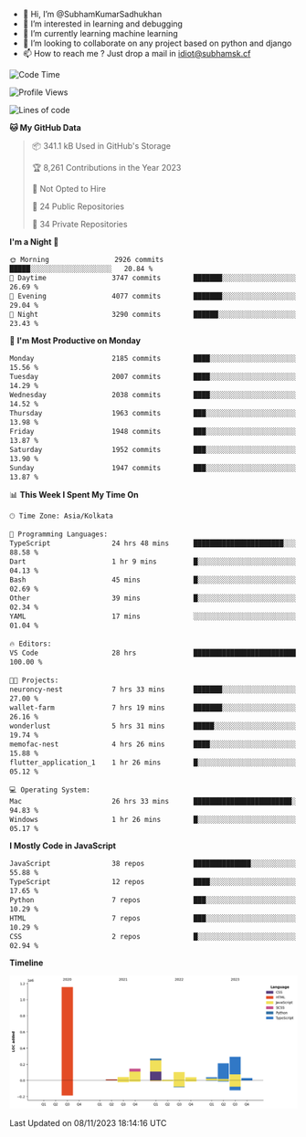 - 👋 Hi, I’m @SubhamKumarSadhukhan
- 👀 I’m interested in learning and debugging
- 🌱 I’m currently learning machine learning
- 💞️ I’m looking to collaborate on any project based on python and django
- 📫 How to reach me ?
      Just drop a mail in idiot@subhamsk.cf

<!---
SubhamKumarSadhukhan/SubhamKumarSadhukhan is a ✨ special ✨ repository because its `README.md` (this file) appears on your GitHub profile.
You can click the Preview link to take a look at your changes.
--->


<!--START_SECTION:waka-->
![Code Time](http://img.shields.io/badge/Code%20Time-1%2C637%20hrs%2010%20mins-blue)

![Profile Views](http://img.shields.io/badge/Profile%20Views-1-blue)

![Lines of code](https://img.shields.io/badge/From%20Hello%20World%20I%27ve%20Written-2.3%20million%20lines%20of%20code-blue)

**🐱 My GitHub Data** 

> 📦 341.1 kB Used in GitHub's Storage 
 > 
> 🏆 8,261 Contributions in the Year 2023
 > 
> 🚫 Not Opted to Hire
 > 
> 📜 24 Public Repositories 
 > 
> 🔑 34 Private Repositories 
 > 
**I'm a Night 🦉** 

```text
🌞 Morning                2926 commits        █████░░░░░░░░░░░░░░░░░░░░   20.84 % 
🌆 Daytime                3747 commits        ███████░░░░░░░░░░░░░░░░░░   26.69 % 
🌃 Evening                4077 commits        ███████░░░░░░░░░░░░░░░░░░   29.04 % 
🌙 Night                  3290 commits        ██████░░░░░░░░░░░░░░░░░░░   23.43 % 
```
📅 **I'm Most Productive on Monday** 

```text
Monday                   2185 commits        ████░░░░░░░░░░░░░░░░░░░░░   15.56 % 
Tuesday                  2007 commits        ████░░░░░░░░░░░░░░░░░░░░░   14.29 % 
Wednesday                2038 commits        ████░░░░░░░░░░░░░░░░░░░░░   14.52 % 
Thursday                 1963 commits        ███░░░░░░░░░░░░░░░░░░░░░░   13.98 % 
Friday                   1948 commits        ███░░░░░░░░░░░░░░░░░░░░░░   13.87 % 
Saturday                 1952 commits        ███░░░░░░░░░░░░░░░░░░░░░░   13.90 % 
Sunday                   1947 commits        ███░░░░░░░░░░░░░░░░░░░░░░   13.87 % 
```


📊 **This Week I Spent My Time On** 

```text
🕑︎ Time Zone: Asia/Kolkata

💬 Programming Languages: 
TypeScript               24 hrs 48 mins      ██████████████████████░░░   88.58 % 
Dart                     1 hr 9 mins         █░░░░░░░░░░░░░░░░░░░░░░░░   04.13 % 
Bash                     45 mins             █░░░░░░░░░░░░░░░░░░░░░░░░   02.69 % 
Other                    39 mins             █░░░░░░░░░░░░░░░░░░░░░░░░   02.34 % 
YAML                     17 mins             ░░░░░░░░░░░░░░░░░░░░░░░░░   01.04 % 

🔥 Editors: 
VS Code                  28 hrs              █████████████████████████   100.00 % 

🐱‍💻 Projects: 
neuroncy-nest            7 hrs 33 mins       ███████░░░░░░░░░░░░░░░░░░   27.00 % 
wallet-farm              7 hrs 19 mins       ███████░░░░░░░░░░░░░░░░░░   26.16 % 
wonderlust               5 hrs 31 mins       █████░░░░░░░░░░░░░░░░░░░░   19.74 % 
memofac-nest             4 hrs 26 mins       ████░░░░░░░░░░░░░░░░░░░░░   15.88 % 
flutter_application_1    1 hr 26 mins        █░░░░░░░░░░░░░░░░░░░░░░░░   05.12 % 

💻 Operating System: 
Mac                      26 hrs 33 mins      ████████████████████████░   94.83 % 
Windows                  1 hr 26 mins        █░░░░░░░░░░░░░░░░░░░░░░░░   05.17 % 
```

**I Mostly Code in JavaScript** 

```text
JavaScript               38 repos            ██████████████░░░░░░░░░░░   55.88 % 
TypeScript               12 repos            ████░░░░░░░░░░░░░░░░░░░░░   17.65 % 
Python                   7 repos             ███░░░░░░░░░░░░░░░░░░░░░░   10.29 % 
HTML                     7 repos             ███░░░░░░░░░░░░░░░░░░░░░░   10.29 % 
CSS                      2 repos             █░░░░░░░░░░░░░░░░░░░░░░░░   02.94 % 
```



**Timeline**

![Lines of Code chart](https://raw.githubusercontent.com/SubhamKumarSadhukhan/SubhamKumarSadhukhan/main/assets/bar_graph.png)


 Last Updated on 08/11/2023 18:14:16 UTC
<!--END_SECTION:waka-->
